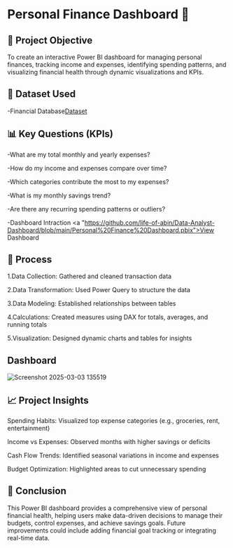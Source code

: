 # Personal Finance Dashboard 💸

## 📌 Project Objective

To create an interactive Power BI dashboard for managing personal finances, tracking income and expenses, identifying spending patterns, and visualizing financial health through dynamic visualizations and KPIs.

## 📂 Dataset Used

-Financial Database<a href="https://github.com/life-of-abin/Data-Analyst-Dashboard/blob/main/Finance%20Database.xlsx">Dataset</a>

## 📊 Key Questions (KPIs)

-What are my total monthly and yearly expenses?

-How do my income and expenses compare over time?

-Which categories contribute the most to my expenses?

-What is my monthly savings trend?

-Are there any recurring spending patterns or outliers?

-Dashboard Intraction <a "https://github.com/life-of-abin/Data-Analyst-Dashboard/blob/main/Personal%20Finance%20Dashboard.pbix">View Dashboard</a>

## 🔧 Process

1.Data Collection: Gathered and cleaned transaction data

2.Data Transformation: Used Power Query to structure the data

3.Data Modeling: Established relationships between tables

4.Calculations: Created measures using DAX for totals, averages, and running totals

5.Visualization: Designed dynamic charts and tables for insights

## Dashboard

![Screenshot 2025-03-03 135519](https://github.com/user-attachments/assets/3fe5c729-c834-44d9-bcb0-80e88a3a3c79)


## 📈 Project Insights

Spending Habits: Visualized top expense categories (e.g., groceries, rent, entertainment)

Income vs Expenses: Observed months with higher savings or deficits

Cash Flow Trends: Identified seasonal variations in income and expenses

Budget Optimization: Highlighted areas to cut unnecessary spending

## 🏁 Conclusion

This Power BI dashboard provides a comprehensive view of personal financial health, helping users make data-driven decisions to manage their budgets, control expenses, and achieve savings goals. Future improvements could include adding financial goal tracking or integrating real-time data.
